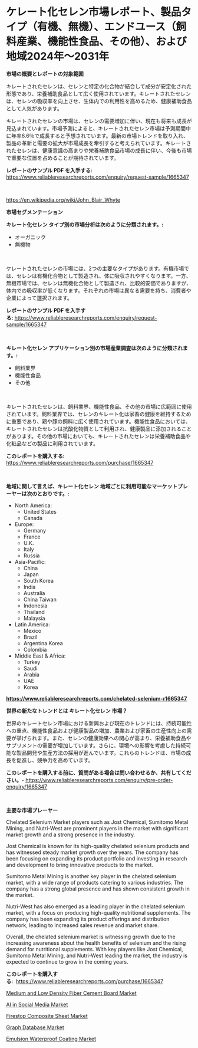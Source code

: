 <p><h1>ケレート化セレン市場レポート、製品タイプ（有機、無機）、エンドユース（飼料産業、機能性食品、その他）、および地域2024年～2031年</h1></p><p><strong>市場の概要とレポートの対象範囲</strong></p>
<p><p>キレートされたセレンは、セレンと特定の化合物が結合して成分が安定化された形態であり、栄養補助食品として広く使用されています。キレートされたセレンは、セレンの吸収率を向上させ、生体内での利用性を高めるため、健康補助食品として人気があります。</p><p>キレートされたセレンの市場は、セレンの需要増加に伴い、現在も将来も成長が見込まれています。市場予測によると、キレートされたセレン市場は予測期間中に年率6.6％で成長すると予想されています。最新の市場トレンドを取り入れ、製品の革新と需要の拡大が市場成長を牽引すると考えられています。キレートされたセレンは、健康意識の高まりや栄養補助食品市場の成長に伴い、今後も市場で重要な位置を占めることが期待されています。</p></p>
<p><strong>レポートのサンプル PDF を入手する:</strong> <a href="https://www.reliableresearchreports.com/enquiry/request-sample/1665347">https://www.reliableresearchreports.com/enquiry/request-sample/1665347</a></p>
<p>&nbsp;</p>
<p><a href="https://en.wikipedia.org/wiki/John_Blair_Whyte">https://en.wikipedia.org/wiki/John_Blair_Whyte</a></p>
<p><strong>市場セグメンテーション</strong></p>
<p><strong>キレート化セレン タイプ別の市場分析は次のように分類されます。:</strong></p>
<p><ul><li>オーガニック</li><li>無機物</li></ul></p>
<p>&nbsp;</p>
<p><p>ケレートされたセレンの市場には、2つの主要なタイプがあります。有機市場では、セレンは有機化合物として製造され、体に吸収されやすくなります。一方、無機市場では、セレンは無機化合物として製造され、比較的安価でありますが、体内での吸収率が低くなります。それぞれの市場は異なる需要を持ち、消費者や企業によって選択されます。</p></p>
<p><strong>レポートのサンプル PDF を入手する:</strong>&nbsp;<a href="https://www.reliableresearchreports.com/enquiry/request-sample/1665347">https://www.reliableresearchreports.com/enquiry/request-sample/1665347</a></p>
<p>&nbsp;</p>
<p><strong> キレート化セレン アプリケーション別の市場産業調査は次のように分類されます。:</strong></p>
<p><ul><li>飼料業界</li><li>機能性食品</li><li>その他</li></ul></p>
<p>&nbsp;</p>
<p><p>キレートされたセレンは、飼料業界、機能性食品、その他の市場に広範囲に使用されています。飼料業界では、セレンのキレート化は家畜の健康を維持するために重要であり、鶏や豚の飼料に広く使用されています。機能性食品においては、キレートされたセレンは抗酸化物質として利用され、健康製品に添加されることがあります。その他の市場においても、キレートされたセレンは栄養補助食品や化粧品などの製品に利用されています。</p></p>
<p><strong>このレポートを購入する:</strong>&nbsp; <a href="https://www.reliableresearchreports.com/purchase/1665347">https://www.reliableresearchreports.com/purchase/1665347</a></p>
<p>&nbsp;</p>
<p><strong>地域に関して言えば、キレート化セレン 地域ごとに利用可能なマーケットプレーヤーは次のとおりです。:</strong></p>
<p><ul>
    <li>
        North America:
        <ul>
            <li>United States</li>
            <li>Canada</li>
        </ul>
    </li>
    <li>
        Europe:
        <ul>
            <li>Germany</li>
            <li>France</li>
            <li>U.K.</li>
            <li>Italy</li>
            <li>Russia</li>
        </ul>
    </li>
    <li>
        Asia-Pacific:
        <ul>
            <li>China</li>
            <li>Japan</li>
            <li>South Korea</li>
            <li>India</li>
            <li>Australia</li>
            <li>China Taiwan</li>
            <li>Indonesia</li>
            <li>Thailand</li>
            <li>Malaysia</li>
        </ul>
    </li>
    <li>
        Latin America:
        <ul>
            <li>Mexico</li>
            <li>Brazil</li>
            <li>Argentina Korea</li>
            <li>Colombia</li>
        </ul>
    </li>
    <li>
        Middle East & Africa:
        <ul>
            <li>Turkey</li>
            <li>Saudi</li>
            <li>Arabia</li>
            <li>UAE</li>
            <li>Korea</li>
        </ul>
    </li>
    </ul></p>
<p><strong><a href="https://www.reliableresearchreports.com/chelated-selenium-r1665347">https://www.reliableresearchreports.com/chelated-selenium-r1665347</a></strong>&nbsp;</p>
<p><strong>世界の新たなトレンドとは キレート化セレン 市場？</strong></p>
<p><p>世界のキレートセレン市場における新興および現在のトレンドには、持続可能性への重点、機能性食品および健康製品の増加、農業および家畜の生産性向上の需要が挙げられます。また、セレンの健康効果への関心が高まり、栄養補助食品やサプリメントの需要が増加しています。さらに、環境への影響を考慮した持続可能な製品開発や生産方法の採用が進んでいます。これらのトレンドは、市場の成長を促進し、競争力を高めています。</p></p>
<p><strong>このレポートを購入する前に、質問がある場合は問い合わせるか、共有してください。</strong>- <a href="https://www.reliableresearchreports.com/enquiry/pre-order-enquiry/1665347">https://www.reliableresearchreports.com/enquiry/pre-order-enquiry/1665347</a></p>
<p>&nbsp;</p>
<p><strong>主要な市場プレーヤー</strong></p>
<p><p>Chelated Selenium Market players such as Jost Chemical, Sumitomo Metal Mining, and Nutri-West are prominent players in the market with significant market growth and a strong presence in the industry. </p><p>Jost Chemical is known for its high-quality chelated selenium products and has witnessed steady market growth over the years. The company has been focusing on expanding its product portfolio and investing in research and development to bring innovative products to the market. </p><p>Sumitomo Metal Mining is another key player in the chelated selenium market, with a wide range of products catering to various industries. The company has a strong global presence and has shown consistent growth in the market. </p><p>Nutri-West has also emerged as a leading player in the chelated selenium market, with a focus on producing high-quality nutritional supplements. The company has been expanding its product offerings and distribution network, leading to increased sales revenue and market share.</p><p>Overall, the chelated selenium market is witnessing growth due to the increasing awareness about the health benefits of selenium and the rising demand for nutritional supplements. With key players like Jost Chemical, Sumitomo Metal Mining, and Nutri-West leading the market, the industry is expected to continue to grow in the coming years.</p></p>
<p><strong>このレポートを購入する:</strong>&nbsp;&nbsp;<a href="https://www.reliableresearchreports.com/purchase/1665347">https://www.reliableresearchreports.com/purchase/1665347</a></p>
<p><p><a href="https://medium.com/@carlahoustonh51/global-medium-and-low-density-fiber-cement-board-market-analysis-trends-forecasts-and-growth-6902793083dc">Medium and Low Density Fiber Cement Board Market</a></p><p><a href="https://issuu.com/reportprime-2/docs/ai-in-social-media-market-size-2030.pptx">AI in Social Media Market</a></p><p><a href="https://github.com/hannahforsyth9786/Market-Research-Report-List-1/blob/main/firestop-composite-sheet-market.md">Firestop Composite Sheet Market</a></p><p><a href="https://issuu.com/reportprime-2/docs/graph-database-market-size-2030.pptx">Graph Database Market</a></p><p><a href="https://medium.com/@max.sanderson5645/insights-into-the-emulsion-waterproof-coating-market-market-players-market-size-geographical-aec5b35f2edd">Emulsion Waterproof Coating Market</a></p></p>
